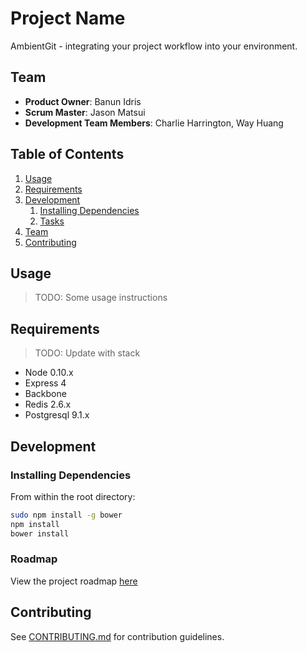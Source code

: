 # Project Name

AmbientGit - integrating your project workflow into your environment.

## Team

  - __Product Owner__: Banun Idris
  - __Scrum Master__: Jason Matsui
  - __Development Team Members__: Charlie Harrington, Way Huang

## Table of Contents

1. [Usage](#Usage)
1. [Requirements](#requirements)
1. [Development](#development)
    1. [Installing Dependencies](#installing-dependencies)
    1. [Tasks](#tasks)
1. [Team](#team)
1. [Contributing](#contributing)

## Usage
> TODO: Some usage instructions

## Requirements
> TODO: Update with stack

- Node 0.10.x
- Express 4
- Backbone
- Redis 2.6.x
- Postgresql 9.1.x

## Development

### Installing Dependencies

From within the root directory:

```sh
sudo npm install -g bower
npm install
bower install
```

### Roadmap

View the project roadmap [here](LINK_TO_PROJECT_ISSUES)


## Contributing

See [CONTRIBUTING.md](CONTRIBUTING.md) for contribution guidelines.
